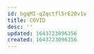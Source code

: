 ```yaml
---
id: bgqMI-qZqctfl5rE2Ov1v
title: COVID
desc: ''
updated: 1643723096356
created: 1643723096356
---
```


